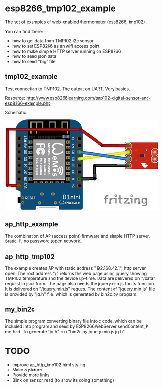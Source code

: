 # esp8266_tmp102_example
The set of examples of web-enabled thermometer (esp8266, tmp102)

You can find there:
* how to get data from TMP102 i2c sensor
* how to set ESP8266 as an wifi access point
* how to make simple HTTP server running on ESP8266
* how to send json data
* how to send "big" file

## tmp102_example
Test connection to TMP102. The output on UART. Very basics.

Resource: http://www.esp8266learning.com/tmp102-digital-sensor-and-esp8266-example.php

Schematic:

![the schematic from the resource page](/esp8266_TMP102.jpg)

## ap_http_example
The combination of AP (access point) firmware and simple HTTP server. Static IP, no password (open network).

## ap_http_tmp102
The example creates AP with static address "192.168.42.1", http server open.
The root address "/" returns the web page using jquery showing TMP102 temperature and the device up-time. Data are delivered on "/data" request in json form. The page also needs the jquery.min.js for its function. It is delivered on "/jquery.min.js" reques. The content of "jquery.min.js" file is provided by "jq.h" file, which is generated by bin2c.py program.

## my_bin2c
The simple program converting binary file into c code, which can be included into program and send by ESP8266WebServer.sendContent_P method.
To generate "jq.h" run "bin2c.py jquery.min.js jq.h".

# TODO
* Improve ap_http_tmp102 html styling
* Make a picture
* Provide more links
* Blink on sensor read (to show its doing something)
